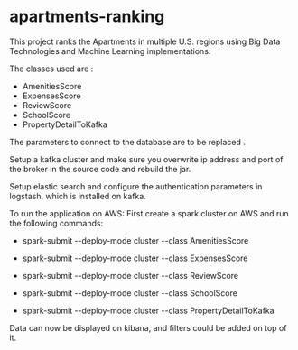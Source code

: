 # apartments-ranking
This project ranks the Apartments in multiple U.S. regions using Big Data Technologies and Machine Learning implementations.

The classes used are :
   *	AmenitiesScore  
   *	ExpensesScore
   *	ReviewScore
   *	SchoolScore
   *	PropertyDetailToKafka

The parameters to connect to the database are to be replaced .

Setup a kafka cluster and make sure you overwrite ip address and port of the broker in the source code and rebuild the jar.

Setup elastic search and configure the authentication parameters in logstash, which is installed on kafka. 

To run the application on AWS:
First create a spark cluster on AWS and run the following commands:
  *	spark-submit --deploy-mode cluster --class AmenitiesScore <path to jar>
  *	spark-submit --deploy-mode cluster --class ExpensesScore <path to jar>
  *	spark-submit --deploy-mode cluster --class ReviewScore <path to jar>
  *	spark-submit --deploy-mode cluster --class SchoolScore <path to jar>

  * spark-submit --deploy-mode cluster --class PropertyDetailToKafka  <path to jar>

Data can now be displayed on kibana, and filters could be added on top of it.
